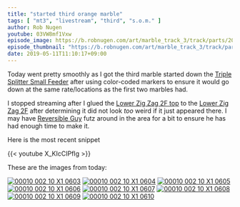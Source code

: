 ```yaml
---
title: "started third orange marble"
tags: [ "mt3", "livestream", "third", "s.o.m." ]
author: Rob Nugen
youtube: 03VW8mf1Vxw
episode_image: https://b.robnugen.com/art/marble_track_3/track/parts/2019/2019_may_10_24_lower_zig_zag_2ban_top.jpg
episode_thumbnail: "https://b.robnugen.com/art/marble_track_3/track/parts/2019/thumbs/2019_may_10_24_lower_zig_zag_2ban_top.jpg"
date: 2019-05-11T11:10:17+09:00
---
```


Today went pretty smoothly as I got the third marble started down the [Triple Splitter Small Feeder](/parts/triple-splitter-small-feeder/) after using color-coded markers to ensure it would go down at the same rate/locations as the first two marbles had.

I stopped streaming after I glued the [Lower Zig Zag 2F top](/parts/lower-zig-zag-2-ban-top/) to the [Lower Zig Zag 2F](/parts/lower-zig-zag-2-ban/) after determining it did not look *too* weird if it just appeared there.  I may have [Reversible Guy](/workers/reversible/) futz around in the area for a bit to ensure he has had enough time to make it.

Here is the most recent snippet

{{< youtube X_KIcCIPfIg >}}

These are the images from today:

[![00010 002 10 X1 0603](//b.robnugen.com/art/marble_track_3/frames/2019/thumbs/00010_002_10_X1_0603.jpg)](//b.robnugen.com/art/marble_track_3/frames/2019/00010_002_10_X1_0603.jpg)
[![00010 002 10 X1 0604](//b.robnugen.com/art/marble_track_3/frames/2019/thumbs/00010_002_10_X1_0604.jpg)](//b.robnugen.com/art/marble_track_3/frames/2019/00010_002_10_X1_0604.jpg)
[![00010 002 10 X1 0605](//b.robnugen.com/art/marble_track_3/frames/2019/thumbs/00010_002_10_X1_0605.jpg)](//b.robnugen.com/art/marble_track_3/frames/2019/00010_002_10_X1_0605.jpg)
[![00010 002 10 X1 0606](//b.robnugen.com/art/marble_track_3/frames/2019/thumbs/00010_002_10_X1_0606.jpg)](//b.robnugen.com/art/marble_track_3/frames/2019/00010_002_10_X1_0606.jpg)
[![00010 002 10 X1 0607](//b.robnugen.com/art/marble_track_3/frames/2019/thumbs/00010_002_10_X1_0607.jpg)](//b.robnugen.com/art/marble_track_3/frames/2019/00010_002_10_X1_0607.jpg)
[![00010 002 10 X1 0608](//b.robnugen.com/art/marble_track_3/frames/2019/thumbs/00010_002_10_X1_0608.jpg)](//b.robnugen.com/art/marble_track_3/frames/2019/00010_002_10_X1_0608.jpg)
[![00010 002 10 X1 0609](//b.robnugen.com/art/marble_track_3/frames/2019/thumbs/00010_002_10_X1_0609.jpg)](//b.robnugen.com/art/marble_track_3/frames/2019/00010_002_10_X1_0609.jpg)
[![00010 002 10 X1 0610](//b.robnugen.com/art/marble_track_3/frames/2019/thumbs/00010_002_10_X1_0610.jpg)](//b.robnugen.com/art/marble_track_3/frames/2019/00010_002_10_X1_0610.jpg)
